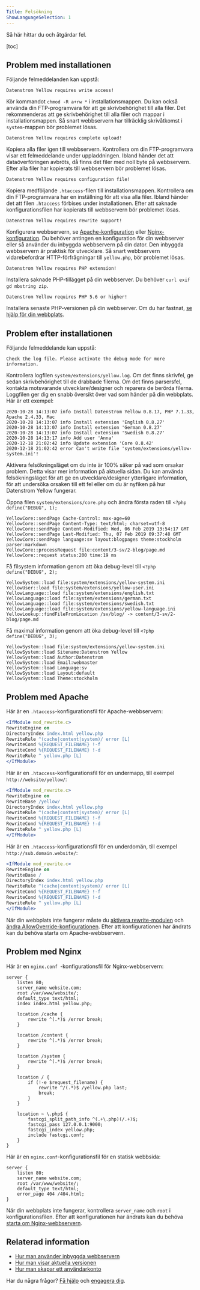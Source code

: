 ```yaml
---
Title: Felsökning
ShowLanguageSelection: 1
---
```

Så här hittar du och åtgärdar fel.

[toc]

## Problem med installationen

Följande felmeddelanden kan uppstå:

```
Datenstrom Yellow requires write access!
```

Kör kommandot `chmod -R a+rw *` i installationsmappen. Du kan också använda din FTP-programvara för att ge skrivbehörighet till alla filer. Det rekommenderas att ge skrivbehörighet till alla filer och mappar i installationsmappen. Så snart webbservern har tillräcklig skrivåtkomst i `system`-mappen bör problemet lösas.

```
Datenstrom Yellow requires complete upload!
```

Kopiera alla filer igen till webbservern. Kontrollera om din FTP-programvara visar ett felmeddelande under uppladdningen. Ibland händer det att dataöverföringen avbröts, då finns det filer med noll byte på webbservern. Efter alla filer har kopierats till webbservern bör problemet lösas.

```
Datenstrom Yellow requires configuration file!
```

Kopiera medföljande `.htaccess`-filen till installationsmappen. Kontrollera om din FTP-programvara har en inställning för att visa alla filer. Ibland händer det att filen `.htaccess` förbises under installationen. Efter att saknade konfigurationsfilen har kopierats till webbservern bör problemet lösas.

```
Datenstrom Yellow requires rewrite support!
```

Konfigurera webbservern, se [Apache-konfiguration](#problem-med-apache) eller [Nginx-konfiguration](#problem-med-nginx). Du behöver antingen en konfiguration för din webbserver eller så använder du inbyggda webbservern på din dator. Den inbyggda webbservern är praktisk för utvecklare. Så snart webbservern vidarebefordrar HTTP-förfrågningar till `yellow.php`, bör problemet lösas.

```
Datenstrom Yellow requires PHP extension!
```

Installera saknade PHP-tillägget på din webbserver. Du behöver `curl exif gd mbstring zip`.

```
Datenstrom Yellow requires PHP 5.6 or higher!
```

Installera senaste PHP-versionen på din webbserver. Om du har fastnat, [se hjälp för din webbplats](.).

## Problem efter installationen

Följande felmeddelande kan uppstå:

```
Check the log file. Please activate the debug mode for more information.
```

Kontrollera logfilen `system/extensions/yellow.log`. Om det finns skrivfel, ge sedan skrivbehörighet till de drabbade filerna. Om det finns parsersfel, kontakta motsvarande utvecklare/designer och reparera de berörda filerna. Loggfilen ger dig en snabb översikt över vad som händer på din webbplats. Här är ett exempel: 

```
2020-10-28 14:13:07 info Install Datenstrom Yellow 0.8.17, PHP 7.1.33, Apache 2.4.33, Mac
2020-10-28 14:13:07 info Install extension 'English 0.8.27'
2020-10-28 14:13:07 info Install extension 'German 0.8.27'
2020-10-28 14:13:07 info Install extension 'Swedish 0.8.27'
2020-10-28 14:13:17 info Add user 'Anna'
2020-12-18 21:02:42 info Update extension 'Core 0.8.42'
2020-12-18 21:02:42 error Can't write file 'system/extensions/yellow-system.ini'!
```

Aktivera felsökningsläget om du inte är 100% säker på vad som orsakar problem. Detta visar mer information på aktuella sidan. Du kan använda felsökningsläget för att ge en utvecklare/designer ytterligare information, för att undersöka orsaken till ett fel eller om du är nyfiken på hur Datenstrom Yellow fungerar. 

Öppna filen `system/extensions/core.php` och ändra första raden till `<?php define("DEBUG", 1);`

```
YellowCore::sendPage Cache-Control: max-age=60
YellowCore::sendPage Content-Type: text/html; charset=utf-8
YellowCore::sendPage Content-Modified: Wed, 06 Feb 2019 13:54:17 GMT
YellowCore::sendPage Last-Modified: Thu, 07 Feb 2019 09:37:48 GMT
YellowCore::sendPage language:sv layout:blogpages theme:stockholm parser:markdown
YellowCore::processRequest file:content/3-sv/2-blog/page.md
YellowCore::request status:200 time:19 ms
```

Få filsystem information genom att öka debug-level till `<?php define("DEBUG", 2);`

```
YellowSystem::load file:system/extensions/yellow-system.ini
YellowUser::load file:system/extensions/yellow-user.ini
YellowLanguage::load file:system/extensions/english.txt
YellowLanguage::load file:system/extensions/german.txt
YellowLanguage::load file:system/extensions/swedish.txt
YellowLanguage::load file:system/extensions/yellow-language.ini
YellowLookup::findFileFromLocation /sv/blog/ -> content/3-sv/2-blog/page.md
```

Få maximal information genom att öka debug-level till `<?php define("DEBUG", 3);`

```
YellowSystem::load file:system/extensions/yellow-system.ini
YellowSystem::load Sitename:Datenstrom Yellow
YellowSystem::load Author:Datenstrom
YellowSystem::load Email:webmaster
YellowSystem::load Language:sv
YellowSystem::load Layout:default
YellowSystem::load Theme:stockholm
```

## Problem med Apache

Här är en `.htaccess`-konfigurationsfil för Apache-webbservern:

```apache
<IfModule mod_rewrite.c>
RewriteEngine on
DirectoryIndex index.html yellow.php
RewriteRule ^(cache|content|system)/ error [L]
RewriteCond %{REQUEST_FILENAME} !-f
RewriteCond %{REQUEST_FILENAME} !-d
RewriteRule ^ yellow.php [L]
</IfModule>
```

Här är en `.htaccess`-konfigurationsfil för en undermapp, till exempel `http://website/yellow/`:

```apache
<IfModule mod_rewrite.c>
RewriteEngine on
RewriteBase /yellow/
DirectoryIndex index.html yellow.php
RewriteRule ^(cache|content|system)/ error [L]
RewriteCond %{REQUEST_FILENAME} !-f
RewriteCond %{REQUEST_FILENAME} !-d
RewriteRule ^ yellow.php [L]
</IfModule>
```

Här är en `.htaccess`-konfigurationsfil för en underdomän, till exempel `http://sub.domain.website/`:

```apache
<IfModule mod_rewrite.c>
RewriteEngine on
RewriteBase /
DirectoryIndex index.html yellow.php
RewriteRule ^(cache|content|system)/ error [L]
RewriteCond %{REQUEST_FILENAME} !-f
RewriteCond %{REQUEST_FILENAME} !-d
RewriteRule ^ yellow.php [L]
</IfModule>
```

När din webbplats inte fungerar måste du [aktivera rewrite-modulen](https://stackoverflow.com/questions/869092/how-to-enable-mod-rewrite-for-apache-2-2) och [ändra AllowOverride-konfigurationen](https://stackoverflow.com/questions/18740419/how-to-set-allowoverride-all). Efter att konfigurationen har ändrats kan du behöva starta om Apache-webbservern.

## Problem med Nginx

Här är en `nginx.conf `-konfigurationsfil för Nginx-webbservern:

```nginx
server {
    listen 80;
    server_name website.com;
    root /var/www/website/;
    default_type text/html;
    index index.html yellow.php;

    location /cache {
        rewrite ^(.*)$ /error break;
    }

    location /content {
        rewrite ^(.*)$ /error break;
    }

    location /system {
        rewrite ^(.*)$ /error break;
    }

    location / {
        if (!-e $request_filename) {
            rewrite ^/(.*)$ /yellow.php last;
            break;
        }
    }

    location ~ \.php$ {
        fastcgi_split_path_info ^(.+\.php)(/.+)$;
        fastcgi_pass 127.0.0.1:9000;
        fastcgi_index yellow.php;
        include fastcgi.conf;
    }
}
```

Här är en `nginx.conf`-konfigurationsfil för en statisk webbsida:

```nginx
server {
    listen 80;
    server_name website.com;
    root /var/www/website/;
    default_type text/html;
    error_page 404 /404.html;
}
```

När din webbplats inte fungerar, kontrollera `server_name` och `root` i konfigurationsfilen. Efter att konfigurationen har ändrats kan du behöva [starta om Nginx-webbservern](https://stackoverflow.com/questions/21292533/reload-nginx-configuration).

## Relaterad information

* [Hur man använder inbyggda webbservern](https://github.com/datenstrom/yellow-extensions/tree/master/source/command)
* [Hur man visar aktuella versionen](https://github.com/datenstrom/yellow-extensions/tree/master/source/update)
* [Hur man skapar ett användarkonto](https://github.com/datenstrom/yellow-extensions/tree/master/source/edit)

Har du några frågor? [Få hjälp](.) och [engagera dig](contributing-guidelines).
